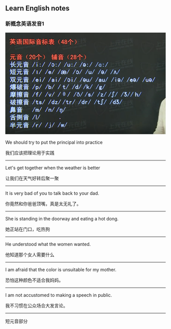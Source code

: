 ## Learn English notes

### 新概念英语发音1

![one](img/one.png)

We should try to put the principal into practice

我们应该把理论用于实践

---

Let's get together when the weather is better

让我们在天气好转后聚一聚

---

It is very bad of you to talk back to your dad. 

你竟然和你爸爸顶嘴，真是太无礼了。

---

She is standing in the doorway and eating a hot dong.

她正站在门口，吃热狗

---

He understood what the women wanted.

他知道那个女人需要什么

---

I am afraid that the color is unsuitable for my mother. 

恐怕这种颜色不适合我妈妈。

---

I am not accustomed to making a speech in public.

我不习惯在公众场合大发言论。

--- 

短元音部分
